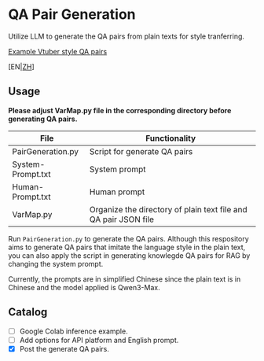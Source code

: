 # QA Pair Generation

Utilize LLM to generate the QA pairs from plain texts for style tranferring.

[Example Vtuber style QA pairs](https://huggingface.co/datasets/REDact123/Vup-QA-Pairs)

\[EN|[ZH](README-ZH.md)\]

## Usage

**Please adjust VarMap.py file in the corresponding directory before generating QA pairs.**

| File              | Functionality                                                   |
| ----------------- | --------------------------------------------------------------- |
| PairGeneration.py | Script for generate QA pairs                                    |
| System-Prompt.txt | System prompt                                                   |
| Human-Prompt.txt  | Human prompt                                                    |
| VarMap.py         | Organize the directory of plain text file and QA pair JSON file |

Run `PairGeneration.py` to generate the QA pairs. Although this respository aims to generate QA pairs that imitate the language style in the plain text, you can also apply the script in generating knowlegde QA pairs for RAG by changing the system prompt.

Currently, the prompts are in simplified Chinese since the plain text is in Chinese and the model applied is Qwen3-Max.

## Catalog

- [ ] Google Colab inference example.
- [ ] Add options for API platform and English prompt.
- [x] Post the generate QA pairs.
